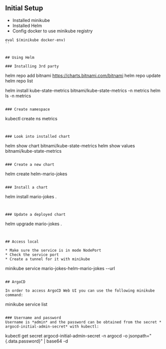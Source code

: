 ## Initial Setup

* Installed minikube
* Installed Helm
* Config docker to use minikube registry

```
eval $(minikube docker-env)
``


## Using Helm

### Installing 3rd party

```
helm repo add bitnami https://charts.bitnami.com/bitnami
helm repo update
helm repo list

helm install kube-state-metrics bitnami/kube-state-metrics -n metrics
helm ls -n metrics
```

### Create namespace

```
kubectl create ns metrics
```


### Look into installed chart

```
helm show chart bitnami/kube-state-metrics
helm show values bitnami/kube-state-metrics
```

### Create a new chart

```
helm create helm-mario-jokes
```

### Install a chart

```
helm install mario-jokes .
```


### Update a deployed chart

```
helm upgrade mario-jokes .
```


## Access local

* Make sure the service is in mode NodePort
* Check the service port
* Create a tunnel for it with minikube

```
minikube service mario-jokes-helm-mario-jokes --url
```

## ArgoCD

In order to access ArgoCD Web UI you can use the following minikube command:
```
minikube service list
```

### Username and password
Username is *admin* and the password can be obtained from the secret * argocd-initial-admin-secret* with kubectl:

```
kubectl get secret argocd-initial-admin-secret -n argocd -o jsonpath="{.data.password}" | base64 -d
```